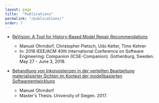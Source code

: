 ```yaml
---
layout: page
title:  "Publications"
permalink: "/publications/"
order: 7
---
```


* [ReVision: A Tool for History-Based Model Repair Recommendations](https://ieeexplore.ieee.org/abstract/document/8449456)
  * Manuel Ohrndorf, Christopher Pietsch, Udo Kelter, Timo Kehrer
  * In: 2018 IEEE/ACM 40th International Conference on Software Engineering: Companion (ICSE-Companion). Gothenburg, Sweden. May 27 - June 3, 2018.

* [Behandlung von Inkonsistenzen in der verteilten Bearbeitung materialisierter Sichten im Kontext der modellbasierten Softwareentwicklung](http://pi.informatik.uni-siegen.de/mohrndorf/downloads/2017-04-29_mohrndorf_MA2017.pdf)
  * Manuel Ohrndorf
  * Master's Thesis. University of Siegen. 2017.
